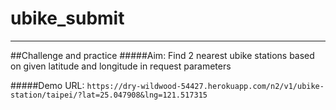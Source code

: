 # ubike_submit
----
##Challenge and practice
#####Aim:
Find 2 nearest ubike stations based on given latitude and longitude in request parameters

#####Demo URL:
`https://dry-wildwood-54427.herokuapp.com/n2/v1/ubike-station/taipei/?lat=25.047908&lng=121.517315`
